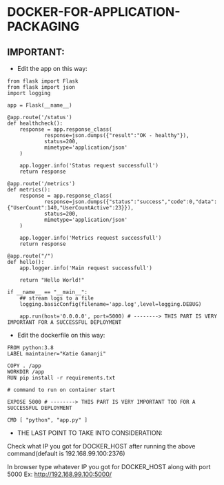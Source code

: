# DOCKER-FOR-APPLICATION-PACKAGING

## IMPORTANT:

* Edit the app on this way:
```
from flask import Flask
from flask import json
import logging

app = Flask(__name__)

@app.route('/status')
def healthcheck():
    response = app.response_class(
            response=json.dumps({"result":"OK - healthy"}),
            status=200,
            mimetype='application/json'
    )

    app.logger.info('Status request successfull')
    return response

@app.route('/metrics')
def metrics():
    response = app.response_class(
            response=json.dumps({"status":"success","code":0,"data":{"UserCount":140,"UserCountActive":23}}),
            status=200,
            mimetype='application/json'
    )

    app.logger.info('Metrics request successfull')
    return response

@app.route("/")
def hello():
    app.logger.info('Main request successfull')

    return "Hello World!"

if __name__ == "__main__":
    ## stream logs to a file
    logging.basicConfig(filename='app.log',level=logging.DEBUG)
    
    app.run(host='0.0.0.0', port=5000) # --------> THIS PART IS VERY IMPORTANT FOR A SUCCESSFUL DEPLOYMENT
```

* Edit the dockerfile on this way:
```
FROM python:3.8
LABEL maintainer="Katie Gamanji"

COPY . /app
WORKDIR /app
RUN pip install -r requirements.txt

# command to run on container start

EXPOSE 5000 # --------> THIS PART IS VERY IMPORTANT TOO FOR A SUCCESSFUL DEPLOYMENT

CMD [ "python", "app.py" ] 
```

* THE LAST POINT TO TAKE INTO CONSIDERATION:

Check what IP you got for DOCKER_HOST after running the above command(default is 192.168.99.100:2376)

In browser type whatever IP you got for DOCKER_HOST along with port 5000 Ex: http://192.168.99.100:5000/
